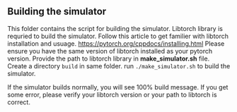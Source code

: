 ## Building the simulator
This folder contains the script for building the simulator. Libtorch library is requried to build the simulator. 
Follow this article to get familier with libtorch installation and usuage. 
https://pytorch.org/cppdocs/installing.html
Please ensure you have the same version of libtorch installed as your pytorch version.
Provide the path to libtorch library in **make_simulator.sh** file.
Create a directory `build` in same folder. 
run `./make_simulator.sh` to build the simulator.


If the simulator builds normally, you will see 100% build message. If you get some error, please verify your libtorch version or your path to libtorch is correct.

